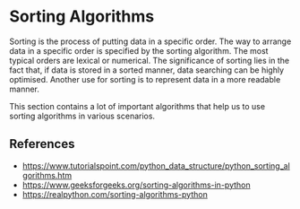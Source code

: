 # Sorting Algorithms
Sorting is the process of putting data in a specific order. The way to arrange data in a specific order
is specified by the sorting algorithm. The most typical orders are lexical or numerical. The significance
of sorting lies in the fact that, if data is stored in a sorted manner, data searching can be highly optimised.
Another use for sorting is to represent data in a more readable manner.

This section contains a lot of important algorithms that help us to use sorting algorithms in various scenarios.
## References
* <https://www.tutorialspoint.com/python_data_structure/python_sorting_algorithms.htm>
* <https://www.geeksforgeeks.org/sorting-algorithms-in-python>
* <https://realpython.com/sorting-algorithms-python>
